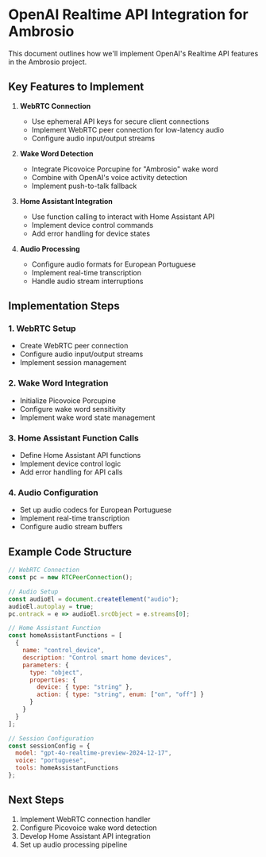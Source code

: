 # OpenAI Realtime API Integration for Ambrosio

This document outlines how we'll implement OpenAI's Realtime API features in the Ambrosio project.

## Key Features to Implement

1. **WebRTC Connection**
   - Use ephemeral API keys for secure client connections
   - Implement WebRTC peer connection for low-latency audio
   - Configure audio input/output streams

2. **Wake Word Detection**
   - Integrate Picovoice Porcupine for "Ambrosio" wake word
   - Combine with OpenAI's voice activity detection
   - Implement push-to-talk fallback

3. **Home Assistant Integration**
   - Use function calling to interact with Home Assistant API
   - Implement device control commands
   - Add error handling for device states

4. **Audio Processing**
   - Configure audio formats for European Portuguese
   - Implement real-time transcription
   - Handle audio stream interruptions

## Implementation Steps

### 1. WebRTC Setup
- Create WebRTC peer connection
- Configure audio input/output streams
- Implement session management

### 2. Wake Word Integration
- Initialize Picovoice Porcupine
- Configure wake word sensitivity
- Implement wake word state management

### 3. Home Assistant Function Calls
- Define Home Assistant API functions
- Implement device control logic
- Add error handling for API calls

### 4. Audio Configuration
- Set up audio codecs for European Portuguese
- Implement real-time transcription
- Configure audio stream buffers

## Example Code Structure

```javascript
// WebRTC Connection
const pc = new RTCPeerConnection();

// Audio Setup
const audioEl = document.createElement("audio");
audioEl.autoplay = true;
pc.ontrack = e => audioEl.srcObject = e.streams[0];

// Home Assistant Function
const homeAssistantFunctions = [
  {
    name: "control_device",
    description: "Control smart home devices",
    parameters: {
      type: "object",
      properties: {
        device: { type: "string" },
        action: { type: "string", enum: ["on", "off"] }
      }
    }
  }
];

// Session Configuration
const sessionConfig = {
  model: "gpt-4o-realtime-preview-2024-12-17",
  voice: "portuguese",
  tools: homeAssistantFunctions
};
```

## Next Steps

1. Implement WebRTC connection handler
2. Configure Picovoice wake word detection
3. Develop Home Assistant API integration
4. Set up audio processing pipeline

